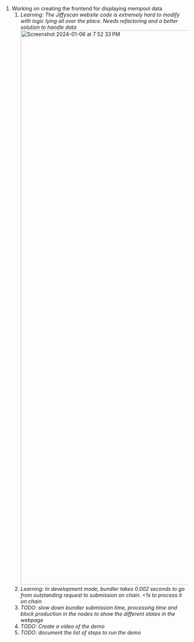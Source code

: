1. Working on creating the frontend for displaying mempool data
    1. *Learning: The Jiffyscan website code is extremely hard to modify with logic lying all over the place. Needs refactoring and a better solution to handle data*
         <img width="1510" alt="Screenshot 2024-01-06 at 7 52 33 PM" src="https://github.com/jiffy-labs/daily_updates/assets/10191561/a24b1e33-5211-4048-bf5a-d8e967461c89">
    3. *Learning: In development mode, bundler takes 0.002 seconds to go from outstanding request to submission on chain. <1s to process it on chain*
    2. *TODO: slow down bundler submission time, processing time and block production in the nodes to show the different states in the webpage*
    3. *TODO: Create a video of the demo*
    4. *TODO: document the list of steps to run the demo* 
